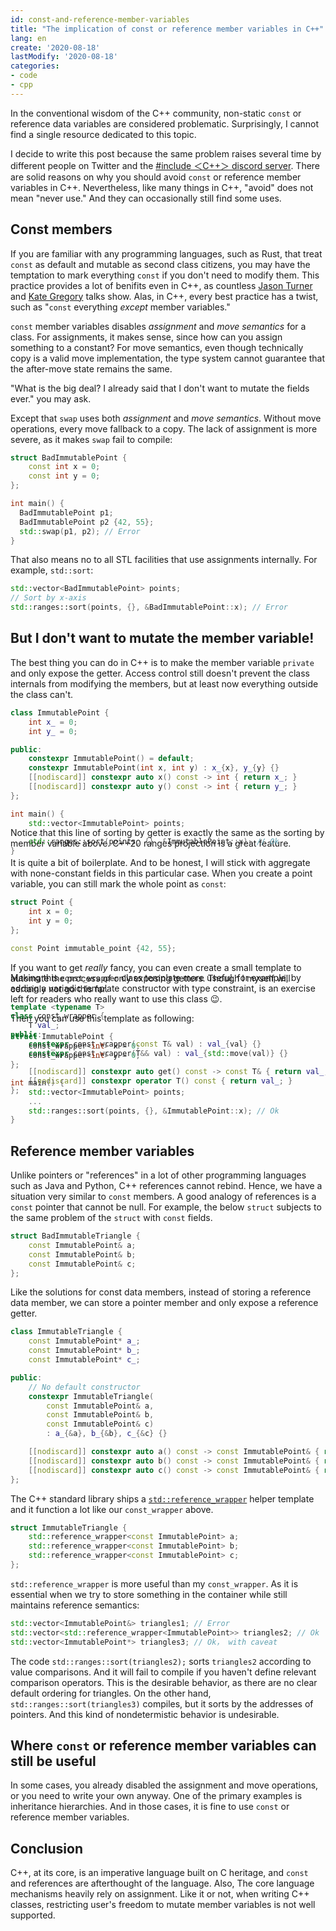 ```yaml
---
id: const-and-reference-member-variables
title: "The implication of const or reference member variables in C++"
lang: en
create: '2020-08-18'
lastModify: '2020-08-18'
categories:
- code
- cpp
---
```


In the conventional wisdom of the C++ community,
non-static `const` or reference data variables are considered problematic.
Surprisingly, I cannot find a single resource dedicated to this topic.

I decide to write this post because the same problem raises several time by different people on Twitter and the [#include ＜C++＞ discord server](https://discord.com/invite/ZPErMGW).
There are solid reasons on why you should avoid `const` or reference member variables in C++.
Nevertheless, like many things in C++, "avoid" does not mean "never use."
And they can occasionally still find some uses.

## Const members

If you are familiar with any programming languages, such as Rust, that treat `const` as default and mutable as second class citizens, you may have the temptation to mark everything `const` if you don't need to modify them.
This practice provides a lot of benifits even in C++, as countless [Jason Turner](https://twitter.com/lefticus) and [Kate Gregory](https://twitter.com/gregcons) talks show.
Alas, in C++, every best practice has a twist, such as "`const` everything *except* member variables."

`const` member variables disables *assignment* and *move semantics* for a class.
For assignments, it makes sense, since how can you assign something to a constant?
For move semantics, even though technically copy is a valid move implementation, the type system cannot guarantee that the after-move state remains the same.

"What is the big deal? I already said that I don't want to mutate the fields ever." you may ask.

Except that `swap` uses both *assignment* and *move semantics*.
Without move operations, every move fallback to a copy.
The lack of assignment is more severe,
as it makes `swap` fail to compile:

```cpp
struct BadImmutablePoint {
    const int x = 0;
    const int y = 0;
};

int main() {
  BadImmutablePoint p1;
  BadImmutablePoint p2 {42, 55};
  std::swap(p1, p2); // Error
}
```

That also means no to all STL facilities that use assignments internally.
For example, `std::sort`:

```cpp
std::vector<BadImmutablePoint> points;
// Sort by x-axis
std::ranges::sort(points, {}, &BadImmutablePoint::x); // Error
```

## But I don't want to mutate the member variable!

The best thing you can do in C++ is to make the member variable `private` and only expose the getter.
Access control still doesn't prevent the class internals from modifying the members, but at least now everything outside the class can't.

```cpp
class ImmutablePoint {
    int x_ = 0;
    int y_ = 0;

public:
    constexpr ImmutablePoint() = default;
    constexpr ImmutablePoint(int x, int y) : x_{x}, y_{y} {}
    [[nodiscard]] constexpr auto x() const -> int { return x_; }
    [[nodiscard]] constexpr auto y() const -> int { return y_; }
};

int main() {
    std::vector<ImmutablePoint> points;
    ...
    std::ranges::sort(points, {}, &ImmutablePoint::x); // Ok
}
```

<aside style="margin-top: -60px;">

Notice that this line of sorting by getter is exactly the same as the sorting by member variable above.
C++20 ranges projection is a great feature.

</aside>

It is quite a bit of boilerplate.
And to be honest, I will stick with aggregate with none-constant fields in this particular case.
When you create a point variable, you can still mark the whole point as `const`:

```cpp
struct Point {
    int x = 0;
    int y = 0;
};

const Point immutable_point {42, 55};
```

If you want to get *really* fancy, you can even create a small template to automate the process of only exposing getters.
Though I myself will certainly not go this far.

```cpp
template <typename T>
class const_wrapper {
    T val_;
public:
    constexpr const_wrapper(const T& val) : val_{val} {}
    constexpr const_wrapper(T&& val) : val_{std::move(val)} {}

    [[nodiscard]] constexpr auto get() const -> const T& { return val_; }
    [[nodiscard]] constexpr operator T() const { return val_; }
};
```

<aside style="margin-top: -210px;">

Making this `const_wrapper` class template more useful,
for example, by adding a variadic template constructor with type constraint,
is an exercise left for readers who really want to use this class 😉.

</aside>

Then you can use this template as following:

```cpp
struct ImmutablePoint {
    const_wrapper<int> x = 0;
    const_wrapper<int> y = 0;
};

int main() {
    std::vector<ImmutablePoint> points;
    ...
    std::ranges::sort(points, {}, &ImmutablePoint::x); // Ok
}
```

## Reference member variables

Unlike pointers or "references" in a lot of other programming languages such as Java and Python,
C++ references cannot rebind.
Hence, we have a situation very similar to `const` members.
A good analogy of references is a `const` pointer that cannot be null.
For example, the below `struct` subjects to the same problem of the `struct` with `const` fields.

```cpp
struct BadImmutableTriangle {
    const ImmutablePoint& a;
    const ImmutablePoint& b;
    const ImmutablePoint& c;
};
```

Like the solutions for const data members,
instead of storing a reference data member,
we can store a pointer member and only expose a reference getter.

```cpp
class ImmutableTriangle {
    const ImmutablePoint* a_;
    const ImmutablePoint* b_;
    const ImmutablePoint* c_;

public:
    // No default constructor
    constexpr ImmutableTriangle(
        const ImmutablePoint& a,
        const ImmutablePoint& b,
        const ImmutablePoint& c)
        : a_{&a}, b_{&b}, c_{&c} {}

    [[nodiscard]] constexpr auto a() const -> const ImmutablePoint& { return *a_; }
    [[nodiscard]] constexpr auto b() const -> const ImmutablePoint& { return *b_; }
    [[nodiscard]] constexpr auto c() const -> const ImmutablePoint& { return *c_; }
};
```

The C++ standard library ships a [`std::reference_wrapper`](https://en.cppreference.com/w/cpp/utility/functional/reference_wrapper) helper template and it function a lot like our `const_wrapper` above.

```cpp
struct ImmutableTriangle {
    std::reference_wrapper<const ImmutablePoint> a;
    std::reference_wrapper<const ImmutablePoint> b;
    std::reference_wrapper<const ImmutablePoint> c;
};
```

`std::reference_wrapper` is more useful than my `const_wrapper`.
As it is essential when we try to store something in the container while still maintains reference semantics:

```cpp
std::vector<ImmutablePoint&> triangles1; // Error
std::vector<std::reference_wrapper<ImmutablePoint>> triangles2; // Ok
std::vector<ImmutablePoint*> triangles3; // Ok， with caveat
```

The code `std::ranges::sort(triangles2);` sorts `triangles2` according to value comparisons.
And it will fail to compile if you haven't define relevant comparison operators.
This is the desirable behavior, as there are no clear default ordering for triangles.
On the other hand, `std::ranges::sort(triangles3)` compiles,
but it sorts by the addresses of pointers.
And this kind of nondetermistic behavior is undesirable.

## Where `const` or reference member variables can still be useful

In some cases,
you already disabled the assignment and move operations, or you need to write your own anyway.
One of the primary examples is inheritance hierarchies.
And in those cases, it is fine to use `const` or reference member variables.

## Conclusion

C++, at its core, is an imperative language built on C heritage, and `const` and references are afterthought of the language.
Also, The core language mechanisms heavily rely on assignment. Like it or not, when writing C++ classes, restricting user's freedom to mutate member variables is not well supported.